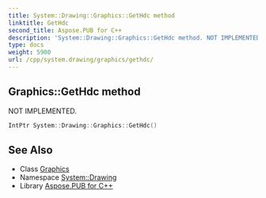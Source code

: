 ```yaml
---
title: System::Drawing::Graphics::GetHdc method
linktitle: GetHdc
second_title: Aspose.PUB for C++
description: 'System::Drawing::Graphics::GetHdc method. NOT IMPLEMENTED in C++.'
type: docs
weight: 5900
url: /cpp/system.drawing/graphics/gethdc/
---
```

## Graphics::GetHdc method


NOT IMPLEMENTED.

```cpp
IntPtr System::Drawing::Graphics::GetHdc()
```


## See Also

* Class [Graphics](../)
* Namespace [System::Drawing](../../)
* Library [Aspose.PUB for C++](../../../)
